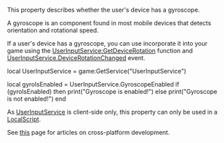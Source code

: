 This property describes whether the user's device has a gyroscope.

A gyroscope is an component found in most mobile devices that detects orientation and rotational speed.

If a user's device has a gyroscope, you can use incorporate it into your game using the [UserInputService:GetDeviceRotation](https://developer.roblox.com/en-us/api-reference/function/UserInputService/GetDeviceRotation) function and [UserInputService.DeviceRotationChanged](https://developer.roblox.com/en-us/api-reference/event/UserInputService/DeviceRotationChanged) event.

local UserInputService = game:GetService("UserInputService")

local gyroIsEnabled = UserInputService.GyroscopeEnabled
if (gyroIsEnabled) then
    print("Gyroscope is enabled!")
else
    print("Gyroscope is not enabled!")
end

As [UserInputService](https://developer.roblox.com/en-us/api-reference/class/UserInputService) is client-side only, this property can only be used in a [LocalScript](https://developer.roblox.com/en-us/api-reference/class/LocalScript).

See [this](https://developer.roblox.com/learn-roblox/cross-platform) page for articles on cross-platform development.